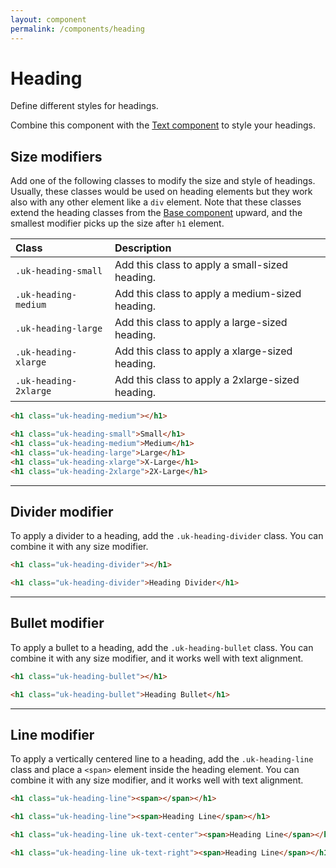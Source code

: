```yaml
---
layout: component
permalink: /components/heading
---
```


# Heading

<p class="uk-text-lead">Define different styles for headings.</p>

Combine this component with the [Text component](text.md) to style your headings.

## Size modifiers

Add one of the following classes to modify the size and style of headings. Usually, these classes would be used on heading elements but they work also with any other element like a `div` element. Note that these classes extend the heading classes from the [Base component](base.md#headings) upward, and the smallest modifier picks up the size after `h1` element.

| Class                 | Description                                      |
| :-------------------- | :----------------------------------------------- |
| `.uk-heading-small`   | Add this class to apply a small-sized heading.   |
| `.uk-heading-medium`  | Add this class to apply a medium-sized heading.  |
| `.uk-heading-large`   | Add this class to apply a large-sized heading.   |
| `.uk-heading-xlarge`  | Add this class to apply a xlarge-sized heading.  |
| `.uk-heading-2xlarge` | Add this class to apply a 2xlarge-sized heading. |

```html
<h1 class="uk-heading-medium"></h1>
```

```html
<h1 class="uk-heading-small">Small</h1>
<h1 class="uk-heading-medium">Medium</h1>
<h1 class="uk-heading-large">Large</h1>
<h1 class="uk-heading-xlarge">X-Large</h1>
<h1 class="uk-heading-2xlarge">2X-Large</h1>
```

***

## Divider modifier

To apply a divider to a heading, add the `.uk-heading-divider` class. You can combine it with any size modifier.

```html
<h1 class="uk-heading-divider"></h1>
```

```html
<h1 class="uk-heading-divider">Heading Divider</h1>
```

***

## Bullet modifier

To apply a bullet to a heading, add the `.uk-heading-bullet` class. You can combine it with any size modifier, and it works well with text alignment.

```html
<h1 class="uk-heading-bullet"></h1>
```

```html
<h1 class="uk-heading-bullet">Heading Bullet</h1>
```

***

## Line modifier

To apply a vertically centered line to a heading, add the `.uk-heading-line` class and place a `<span>` element inside the heading element. You can combine it with any size modifier, and it works well with text alignment.

```html
<h1 class="uk-heading-line"><span></span></h1>
```

```html
<h1 class="uk-heading-line"><span>Heading Line</span></h1>

<h1 class="uk-heading-line uk-text-center"><span>Heading Line</span></h1>

<h1 class="uk-heading-line uk-text-right"><span>Heading Line</span></h1>
```
